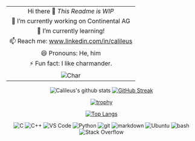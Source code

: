 <!--
**Calileus/Calileus** is a ✨ _special_ ✨ repository because its `README.md` (this file) appears on your GitHub profile.

- 👯 I’m looking to collaborate on ...
- 🤔 I’m looking for help with ...
- 💬 Ask me about ...

https://docs.github.com/es/get-started/writing-on-github/working-with-advanced-formatting/organizing-information-with-tables

https://simpleicons.org/

-->

<div align="center">

| |
|:---:|
| Hi there 👋 _This Readme is WIP_ |
| 🔭 I’m currently working on Continental AG |
| 🌱 I’m currently learning! |
| 📫 Reach me: www.linkedin.com/in/calileus |
| 😄 Pronouns: He, him |
| ⚡ Fun fact: I like charmander. |
|  ![Char](https://media.tenor.com/b87Ur_ijFF0AAAAj/char.gif) |

</div>

<div align="center">
  
  ![Calileus's github stats](https://github-readme-stats.vercel.app/api?username=Calileus&count_private=true&show_icons=true&include_all_commits=false&hide_border=true&hide_title=true&theme=tokyonight)
  [![GitHub Streak](https://github-readme-streak-stats.herokuapp.com?user=Calileus&theme=tokyonight&hide_border=true)](https://git.io/streak-stats)
  
  [![trophy](https://github-profile-trophy.vercel.app/?username=Calileus&theme=kimbie_dark&margin-w=15)](https://github.com/ryo-ma/github-profile-trophy)

  [![Top Langs](https://github-readme-stats.vercel.app/api/top-langs/?username=Calileus&theme=tokyonight&layout=compact&hide_border=true)](https://github.com/TsukiZombina/github-readme-stats)
  
  <img alt="C" src="https://img.shields.io/badge/-C-00599C?style=for-the-badge&logo=c&logoColor=white" />
  <img alt="C++" src="https://img.shields.io/badge/-C%2B%2B-00599C?style=for-the-badge&logo=cplusplus&logoColor=white" />
  <img alt="VS Code" src="https://img.shields.io/badge/-VS%20Code-0078d7?style=for-the-badge&logo=visual-studio-code&logoColor=white" />
  <img alt="Python" src="https://img.shields.io/badge/-Python-45b8d8?style=for-the-badge&logo=python&logoColor=white" />
  <img alt="git" src="https://img.shields.io/badge/-Git-F05032?style=for-the-badge&logo=git&logoColor=white" />
  <img alt="markdown" src="https://img.shields.io/badge/-Markdown-000000?style=for-the-badge&logo=markdown&logoColor=white" />
  <img alt="Ubuntu" src="https://img.shields.io/badge/-Ubuntu-F05032?style=for-the-badge&logo=ubuntu&logoColor=white" />
  <img alt="bash" src="https://img.shields.io/badge/-Bash-000000?style=for-the-badge&logo=gnu-bash&logoColor=white" />
  <img alt="Stack Overflow" src="https://img.shields.io/badge/-Stack%20Overflow-FE7A16?style=for-the-badge&logo=stack-overflow&logoColor=white" />
  
</div>
